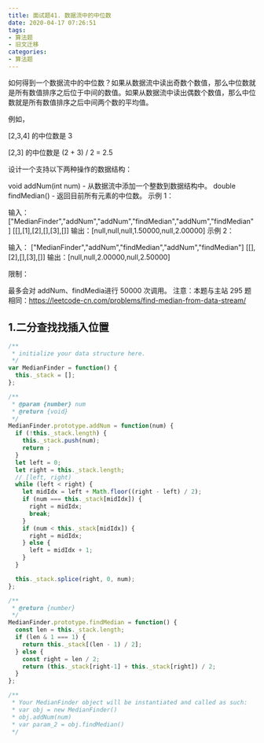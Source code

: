 ```yaml
---
title: 面试题41. 数据流中的中位数
date: 2020-04-17 07:26:51
tags:
- 算法题
- 旧文迁移
categories:
- 算法题
---
```


如何得到一个数据流中的中位数？如果从数据流中读出奇数个数值，那么中位数就是所有数值排序之后位于中间的数值。如果从数据流中读出偶数个数值，那么中位数就是所有数值排序之后中间两个数的平均值。

<!-- more -->

例如，

[2,3,4] 的中位数是 3

[2,3] 的中位数是 (2 + 3) / 2 = 2.5

设计一个支持以下两种操作的数据结构：

void addNum(int num) - 从数据流中添加一个整数到数据结构中。
double findMedian() - 返回目前所有元素的中位数。
示例 1：

输入：
["MedianFinder","addNum","addNum","findMedian","addNum","findMedian"]
[[],[1],[2],[],[3],[]]
输出：[null,null,null,1.50000,null,2.00000]
示例 2：

输入：
["MedianFinder","addNum","findMedian","addNum","findMedian"]
[[],[2],[],[3],[]]
输出：[null,null,2.00000,null,2.50000]
 

限制：

最多会对 addNum、findMedia进行 50000 次调用。
注意：本题与主站 295 题相同：https://leetcode-cn.com/problems/find-median-from-data-stream/

## 1.二分查找找插入位置

```js
/**
 * initialize your data structure here.
 */
var MedianFinder = function() {
  this._stack = [];
};

/** 
 * @param {number} num
 * @return {void}
 */
MedianFinder.prototype.addNum = function(num) {
  if (!this._stack.length) {
    this._stack.push(num);
    return ;
  }
  let left = 0;
  let right = this._stack.length;
  // [left, right)
  while (left < right) {
    let midIdx = left + Math.floor((right - left) / 2);
    if (num === this._stack[midIdx]) {
      right = midIdx;
      break;
    }
    if (num < this._stack[midIdx]) {
      right = midIdx;
    } else {
      left = midIdx + 1;
    }
  }

  this._stack.splice(right, 0, num);
};

/**
 * @return {number}
 */
MedianFinder.prototype.findMedian = function() {
  const len = this._stack.length;
  if (len & 1 === 1) {
    return this._stack[(len - 1) / 2];
  } else {
    const right = len / 2;
    return (this._stack[right-1] + this._stack[right]) / 2;
  }
};

/**
 * Your MedianFinder object will be instantiated and called as such:
 * var obj = new MedianFinder()
 * obj.addNum(num)
 * var param_2 = obj.findMedian()
 */
```
